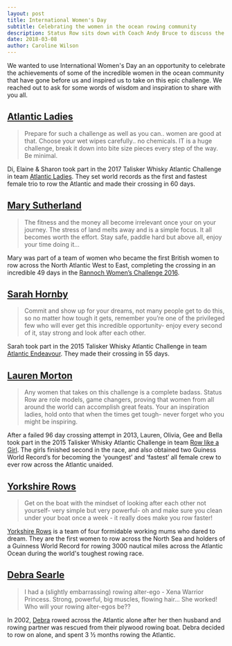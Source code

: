 ```yaml
---
layout: post
title: International Women's Day
subtitle: Celebrating the women in the ocean rowing community
description: Status Row sits down with Coach Andy Bruce to discuss the mental training that goes into preparing to row across the Atlantic.
date: 2018-03-08
author: Caroline Wilson
---
```

[rwc]: https://rannochwomenschallenge.com/
[ae]: https://www.facebook.com/AtlanticEndeavour15/
[rlag]: http://www.rowlikeagirl.uk/
[deb]: hhttps://www.debrasearle.com/
[yr]: http://www.yorkshirerows.com/
[al]: http://atlanticladies.co/team/
[lm]: https://www.laurenbethmorton.com/

We wanted to use International Women's Day an an opportunity to celebrate the achievements of some of the incredible women in the ocean community that have gone before us and inspired us to take on this epic challenge. We reached out to ask for some words of wisdom and inspiration to share with you all.


## [Atlantic Ladies][al]
<blockquote>Prepare for such a challenge as well as you can.. women are good at that. Choose your wet wipes carefully.. no chemicals. IT is a huge challenge, break it down into bite size pieces every step of the way. Be minimal.</blockquote>

Di, Elaine & Sharon took part in the 2017 Talisker Whisky Atlantic Challenge in team [Atlantic Ladies][al]. They set world records as the first and fastest female trio to row the Atlantic and made their crossing in 60 days.

## [Mary Sutherland][rwc]
<blockquote>The fitness and the money all become irrelevant once your on your journey. The stress of land melts away and is a simple focus. It all becomes worth the effort. Stay safe, paddle hard but above all, enjoy your time doing it...</blockquote>

Mary was part of a team of women who became the first British women to row across the North Atlantic West to East, completing the crossing in an incredible 49 days in the [Rannoch Women’s Challenge 2016][rwc].

## [Sarah Hornby][ae]
<blockquote>Commit and show up for your dreams, not many people get to do this, so no matter how tough it gets, remember you’re one of the privileged few who will ever get this incredible opportunity- enjoy every second of it, stay strong and look after each other.</blockquote>

Sarah took part in the 2015 Talisker Whisky Atlantic Challenge in team [Atlantic Endeavour][ae]. They made their crossing in 55 days.

## [Lauren Morton][lm]
<blockquote>Any women that takes on this challenge is a complete badass. Status Row are role models, game changers, proving that women from all around the world can accomplish great feats. Your an inspiration ladies, hold onto that when the times get tough- never forget who you might be inspiring.</blockquote>

 After a failed 96 day crossing attempt in 2013, Lauren, Olivia, Gee and Bella took part in the 2015 Talisker Whisky Atlantic Challenge in team [Row like a Girl][rlag]. The girls finished second in the race, and also obtained two Guiness World Record’s for becoming the ‘youngest’ and ‘fastest’ all female crew to ever row across the Atlantic unaided.

## [Yorkshire Rows][yr]
<blockquote>Get on the boat with the mindset of looking after each other not yourself- very simple but very powerful- oh and make sure you clean under your boat once a week - it really does make you row faster!</blockquote>

[Yorkshire Rows][yr] is a team of four formidable working mums who dared to dream. They are the first women to row across the North Sea and holders of a Guinness World Record for rowing 3000 nautical miles across the Atlantic Ocean during the world's toughest rowing race.


## [Debra Searle][deb]
<blockquote>I had a (slightly embarrassing) rowing alter-ego - Xena Warrior Princess.  Strong, powerful, big muscles, flowing hair... She worked!  Who will your rowing alter-egos be??</blockquote>

 In 2002, [Debra][deb] rowed across the Atlantic alone after her then husband and rowing partner was rescued from their plywood rowing boat.  Debra decided to row on alone, and spent 3 ½ months rowing the Atlantic.
